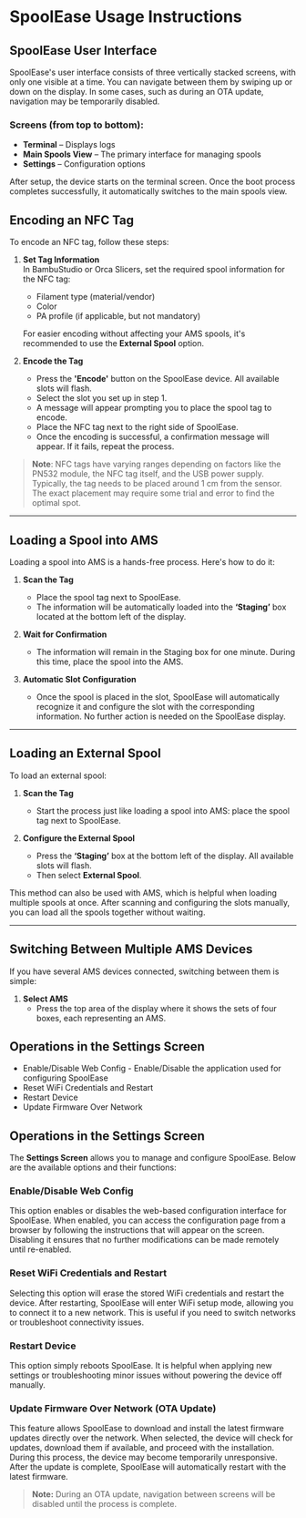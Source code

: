 # SpoolEase Usage Instructions

## SpoolEase User Interface

SpoolEase's user interface consists of three vertically stacked screens, with only one visible at a time. You can navigate between them by swiping up or down on the display. In some cases, such as during an OTA update, navigation may be temporarily disabled.  

### Screens (from top to bottom):
- **Terminal** – Displays logs  
- **Main Spools View** – The primary interface for managing spools  
- **Settings** – Configuration options  

After setup, the device starts on the terminal screen. Once the boot process completes successfully, it automatically switches to the main spools view.

## Encoding an NFC Tag

To encode an NFC tag, follow these steps:

1. **Set Tag Information**  
   In BambuStudio or Orca Slicers, set the required spool information for the NFC tag:
   - Filament type (material/vendor)
   - Color
   - PA profile (if applicable, but not mandatory)

   For easier encoding without affecting your AMS spools, it's recommended to use the **External Spool** option.

2. **Encode the Tag**  
   - Press the **'Encode'** button on the SpoolEase device. All available slots will flash.
   - Select the slot you set up in step 1.
   - A message will appear prompting you to place the spool tag to encode.
   - Place the NFC tag next to the right side of SpoolEase.
   - Once the encoding is successful, a confirmation message will appear. If it fails, repeat the process.

> **Note**: NFC tags have varying ranges depending on factors like the PN532 module, the NFC tag itself, and the USB power supply. Typically, the tag needs to be placed around 1 cm from the sensor. The exact placement may require some trial and error to find the optimal spot.

---

## Loading a Spool into AMS

Loading a spool into AMS is a hands-free process. Here's how to do it:

1. **Scan the Tag**  
   - Place the spool tag next to SpoolEase.
   - The information will be automatically loaded into the **‘Staging’** box located at the bottom left of the display.

2. **Wait for Confirmation**  
   - The information will remain in the Staging box for one minute. During this time, place the spool into the AMS.

3. **Automatic Slot Configuration**  
   - Once the spool is placed in the slot, SpoolEase will automatically recognize it and configure the slot with the corresponding information. No further action is needed on the SpoolEase display.

---

## Loading an External Spool

To load an external spool:

1. **Scan the Tag**  
   - Start the process just like loading a spool into AMS: place the spool tag next to SpoolEase.

2. **Configure the External Spool**  
   - Press the **‘Staging’** box at the bottom left of the display. All available slots will flash.
   - Then select **External Spool**.

This method can also be used with AMS, which is helpful when loading multiple spools at once. After scanning and configuring the slots manually, you can load all the spools together without waiting.

---

## Switching Between Multiple AMS Devices

If you have several AMS devices connected, switching between them is simple:

1. **Select AMS**  
   - Press the top area of the display where it shows the sets of four boxes, each representing an AMS.


## Operations in the Settings Screen

- Enable/Disable Web Config - Enable/Disable the application used for configuring SpoolEase
- Reset WiFi Credentials and Restart
- Restart Device
- Update Firmware Over Network


## Operations in the Settings Screen

The **Settings Screen** allows you to manage and configure SpoolEase. Below are the available options and their functions:

### Enable/Disable Web Config
This option enables or disables the web-based configuration interface for SpoolEase. When enabled, you can access the configuration page from a browser by following the instructions that will appear on the screen. Disabling it ensures that no further modifications can be made remotely until re-enabled.

### Reset WiFi Credentials and Restart
Selecting this option will erase the stored WiFi credentials and restart the device. After restarting, SpoolEase will enter WiFi setup mode, allowing you to connect it to a new network. This is useful if you need to switch networks or troubleshoot connectivity issues.

### Restart Device
This option simply reboots SpoolEase. It is helpful when applying new settings or troubleshooting minor issues without powering the device off manually.

### Update Firmware Over Network (OTA Update)
This feature allows SpoolEase to download and install the latest firmware updates directly over the network. When selected, the device will check for updates, download them if available, and proceed with the installation. During this process, the device may become temporarily unresponsive. After the update is complete, SpoolEase will automatically restart with the latest firmware.

> **Note:** During an OTA update, navigation between screens will be disabled until the process is complete.
